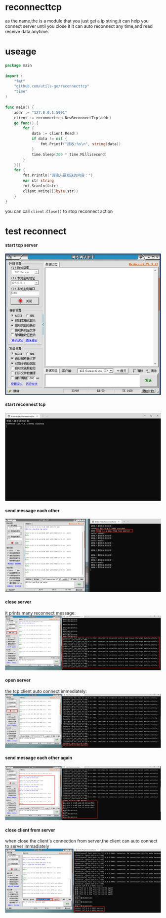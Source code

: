 # reconnecttcp
as the name,the is a module that you just gei a ip string,it can help you connect server until you close it
it can auto reconnect any time,and read receive data anytime.
# useage
```go
package main

import (
	"fmt"
	"github.com/utils-go/reconnecttcp"
	"time"
)

func main() {
	addr := "127.0.0.1:5001"
	client := reconnecttcp.NewReconnectTcp(addr)
	go func() {
		for {
			data := client.Read()
			if data != nil {
				fmt.Printf("接收:%s\n", string(data))
			}
			time.Sleep(200 * time.Millisecond)
		}
	}()
	for {
		fmt.Println("请输入要发送的内容：")
		var str string
		fmt.Scanln(&str)
		client.Write([]byte(str))
	}
}

```
you can call `client.Close()` to stop reconnect action 
# test reconnect
#### start tcp server
![img.png](images/img.png)
#### start reconnect tcp
![img.png](images/img1.png)
#### send message each other
![img.png](images/img2.png)
#### close server
it prints many reconnect message:
![img.png](images/img3.png)
#### open server
the tcp client auto connect immediately:
![img.png](images/img4.png)
#### send message each other again
![img.png](images/img5.png)
#### close client from server
when close the client's connection from server,the client can auto connect to server immadiately
![img.png](images/img6.png)